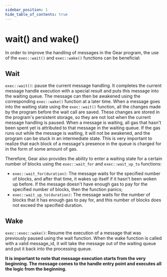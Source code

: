 ```yaml
---
sidebar_position: 1
hide_table_of_contents: true
---
```


# wait() and wake()

In order to improve the handling of messages in the Gear program, the use of the `exec::wait()` and `exec::wake()` functions can be beneficial:

## Wait
`exec::wait()`: pause the current message handling. It completes the current message handle execution with a special result and puts this message into the waiting queue. The message can then be awakened using the corresponding `exec::wake()` function at a later time.
When a message goes into the waiting state using the `exec::wait()` function, all the changes made by the program before the wait call are saved. These changes are stored in the program's persistent storage, so they are not lost when the current message handling is paused.
When a message is waiting, all gas that hasn't been spent yet is attributed to that message in the waiting queue. If the gas runs out while the message is waiting, it will not be awakened, and the program can be stuck in an intermediate state. This is very important to realize that each block of a message's presence in the queue is charged for in the form of some amount of gas.

Therefore, Gear also provides the ability to enter a waiting state for a certain number of blocks using the `exec::wait_for` and `exec::wait_up_to` functions:
- `exec::wait_for(duration)`: The message waits for the specified number of blocks, and after that time, it wakes up itself if it hasn't been woken up before. If the message doesn't have enough gas to pay for the specified number of blocks, then the function panics;
- `exec::wait_up_to(duration)`: The message waits for the number of blocks that it has enough gas to pay for, and this number of blocks does not exceed the specified duration.

## Wake
`exec::exec::wake()`: Resume the execution of a message that was previously paused using the wait function. When the wake function is called with a valid message_id, it will take the message out of the waiting queue and put it back into the processing queue. 

**It is important to note that message execution starts from the very beginning. The message comes to the handle entry point and executes all the logic from the beginning.**


